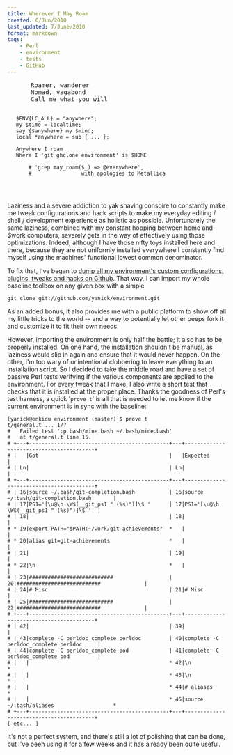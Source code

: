 ```yaml
---
title: Wherever I May Roam
created: 6/Jun/2010
last_updated: 7/June/2010
format: markdown
tags:
    - Perl
    - environment
    - tests
    - GitHub
---
```


<div style="margin-left: 20px;"><pre>
    Roamer, wanderer
    Nomad, vagabond
    Call me what you will

    $ENV{LC_ALL} = "anywhere";
    my $time = localtime;
    say {$anywhere} my $mind;
    local *anywhere = sub { ... };

    Anywhere I roam
    Where I 'git ghclone environment' is $HOME

        # 'grep may_roam($_) => @everywhere', 
        #                with apologies to Metallica
</pre></div>

Laziness and a severe addiction to yak shaving conspire to constantly make me
tweak configurations and hack scripts to make my everyday 
editing / shell / development experience as holistic as possible.
Unfortunately the same laziness, combined with my constant hopping between
home and $work computers, severely gets in the way of effectively using
those optimizations. Indeed, although I have those nifty toys installed here and
there, because they are not uniformly installed everywhere I 
constantly find myself using the machines' functional lowest common
denominator.

To fix that, I've began to [dump all my environment's custom configurations,
plugins, tweaks and hacks on Github](http://github.com/yanick/environment). That way, I can
import my whole baseline toolbox on any given box with a simple

    git clone git://github.com/yanick/environment.git

As an added bonus, it also provides me with a public platform to show off all 
my little tricks to the world -- and a way to potentially let other peeps
fork it and customize it to fit their own needs.

However, importing the environment is only half the battle; it also has to be
properly installed. On one hand, the installation shouldn't be manual, as
laziness would slip in again and ensure that it would never happen. On the
other, I'm too wary of unintentional clobbering to leave everything to an
installation script.  So I decided to take the middle road and 
have a set of passive Perl tests verifying if the various components are
applied to the environment. For every tweak that I make, I also write a short
test that checks that it is installed at the proper place. 
Thanks the goodness of Perl's test harness, a quick '`prove t`' is all 
that is needed to let me know if the current environment is in sync with the baseline:

    [yanick@enkidu environment (master)]$ prove t
    t/general.t ... 1/? 
    #   Failed test 'cp bash/mine.bash ~/.bash/mine.bash'
    #   at t/general.t line 15.
    # +---+---------------------------------------------+---+-----------------------------------------+
    # |   |Got                                          |   |Expected                                 |
    # | Ln|                                             | Ln|                                         |
    # +---+---------------------------------------------+---+-----------------------------------------+
    # | 16|source ~/.bash/git-completion.bash           | 16|source ~/.bash/git-completion.bash       |
    # | 17|PS1='[\u@\h \W$(__git_ps1 " (%s)")]\$ '      | 17|PS1='[\u@\h \W$(__git_ps1 " (%s)")]\$ '  |
    # | 18|                                             | 18|                                         |
    # * 19|export PATH="$PATH:~/work/git-achievements"  *   |                                         |
    # * 20|alias git=git-achievements                   *   |                                         |
    # | 21|                                             | 19|                                         |
    # * 22|\n                                           *   |                                         |
    # | 23|###########################                  | 20|###########################              |
    # | 24|# Misc                                       | 21|# Misc                                   |
    # | 25|###########################                  | 22|###########################              |
    # +---+---------------------------------------------+---+-----------------------------------------+
    # | 42|                                             | 39|                                         |
    # | 43|complete -C perldoc_complete perldoc         | 40|complete -C perldoc_complete perldoc     |
    # | 44|complete -C perldoc_complete pod             | 41|complete -C perldoc_complete pod         |
    # |   |                                             * 42|\n                                       *
    # |   |                                             * 43|\n                                       *
    # |   |                                             * 44|# aliases                                *
    # |   |                                             * 45|source ~/.bash/aliases                   *
    # +---+---------------------------------------------+---+-----------------------------------------+
    [ etc... ]


It's not a perfect system, and there's still a lot of polishing that can be
done, but I've been using it for a few weeks and it has already been quite
useful.

